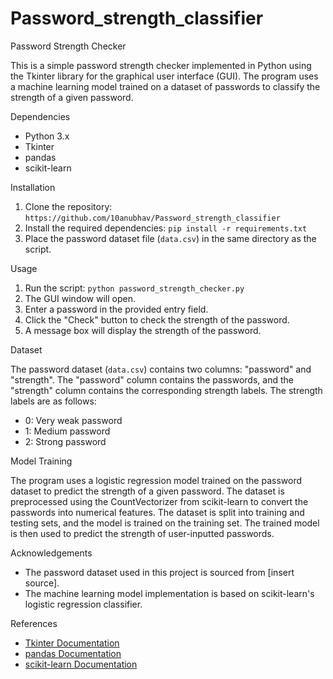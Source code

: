 # Password_strength_classifier

Password Strength Checker

This is a simple password strength checker implemented in Python using the Tkinter library for the graphical user interface (GUI). The program uses a machine learning model trained on a dataset of passwords to classify the strength of a given password.

 Dependencies

- Python 3.x
- Tkinter
- pandas
- scikit-learn

Installation

1. Clone the repository: `https://github.com/10anubhav/Password_strength_classifier`
2. Install the required dependencies: `pip install -r requirements.txt`
3. Place the password dataset file (`data.csv`) in the same directory as the script.

Usage

1. Run the script: `python password_strength_checker.py`
2. The GUI window will open.
3. Enter a password in the provided entry field.
4. Click the "Check" button to check the strength of the password.
5. A message box will display the strength of the password.

 Dataset

The password dataset (`data.csv`) contains two columns: "password" and "strength". The "password" column contains the passwords, and the "strength" column contains the corresponding strength labels. The strength labels are as follows:

- 0: Very weak password
- 1: Medium password
- 2: Strong password

 Model Training

The program uses a logistic regression model trained on the password dataset to predict the strength of a given password. The dataset is preprocessed using the CountVectorizer from scikit-learn to convert the passwords into numerical features. The dataset is split into training and testing sets, and the model is trained on the training set. The trained model is then used to predict the strength of user-inputted passwords.

Acknowledgements

- The password dataset used in this project is sourced from [insert source].
- The machine learning model implementation is based on scikit-learn's logistic regression classifier.

References

- [Tkinter Documentation](https://docs.python.org/3/library/tkinter.html)
- [pandas Documentation](https://pandas.pydata.org/docs/)
- [scikit-learn Documentation](https://scikit-learn.org/stable/documentation.html)


